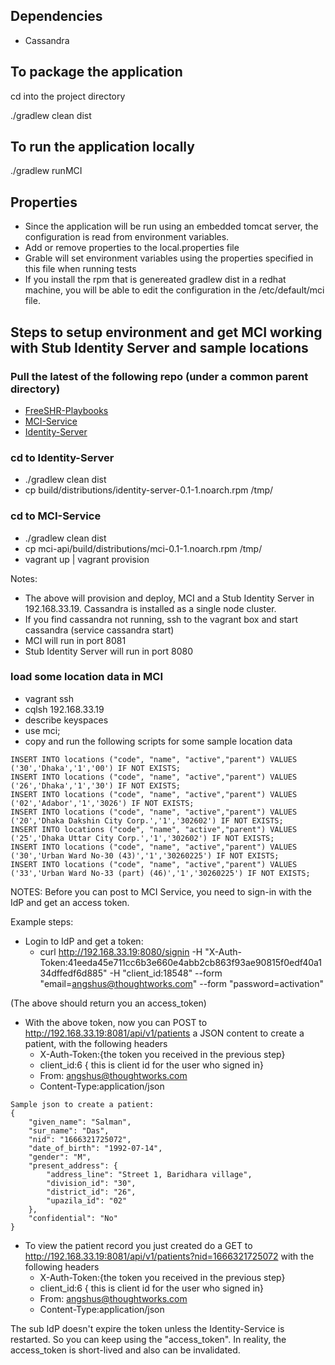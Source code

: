 Dependencies
------------
* Cassandra

To package the application
---------------------------

cd into the project directory

./gradlew clean dist

To run the application locally
------------------------------

./gradlew runMCI

Properties
----------

* Since the application will be run using an embedded tomcat server, the configuration is read from environment variables.
* Add or remove properties to the local.properties file
* Grable will set environment variables using the properties specified in this file when running tests
* If you install the rpm that is genereated gradlew dist in a redhat machine, you will be able to edit the configuration in the
  /etc/default/mci file.

Steps to setup environment and get MCI working with Stub Identity Server and sample locations
------------------------------------------------------------------------------------------------------------------------
### Pull the latest of the following repo (under a common parent directory)
* [FreeSHR-Playbooks](https://github.com/SharedHealth/FreeSHR-Playbooks)
* [MCI-Service](https://github.com/SharedHealth/MCI-Service)
* [Identity-Server](https://github.com/SharedHealth/Identity-Server)

### cd to Identity-Server
* ./gradlew clean dist
* cp build/distributions/identity-server-0.1-1.noarch.rpm /tmp/


### cd to MCI-Service
* ./gradlew clean dist
* cp mci-api/build/distributions/mci-0.1-1.noarch.rpm /tmp/
* vagrant up | vagrant provision

Notes:
- The above will provision and deploy, MCI and a Stub Identity Server in 192.168.33.19. Cassandra is installed as a single node cluster.
- If you find cassandra not running, ssh to the vagrant box and start cassandra (service cassandra start)
- MCI will run in port 8081
- Stub Identity Server will run in port 8080

### load some location data in MCI
* vagrant ssh
* cqlsh 192.168.33.19
* describe keyspaces
* use mci;
* copy and run the following scripts for some sample location data

```
INSERT INTO locations ("code", "name", "active","parent") VALUES ('30','Dhaka','1','00') IF NOT EXISTS;
INSERT INTO locations ("code", "name", "active","parent") VALUES ('26','Dhaka','1','30') IF NOT EXISTS;
INSERT INTO locations ("code", "name", "active","parent") VALUES ('02','Adabor','1','3026') IF NOT EXISTS;
INSERT INTO locations ("code", "name", "active","parent") VALUES ('20','Dhaka Dakshin City Corp.','1','302602') IF NOT EXISTS;
INSERT INTO locations ("code", "name", "active","parent") VALUES ('25','Dhaka Uttar City Corp.','1','302602') IF NOT EXISTS;
INSERT INTO locations ("code", "name", "active","parent") VALUES ('30','Urban Ward No-30 (43)','1','30260225') IF NOT EXISTS;
INSERT INTO locations ("code", "name", "active","parent") VALUES ('33','Urban Ward No-33 (part) (46)','1','30260225') IF NOT EXISTS;
```

NOTES: Before you can post to MCI Service, you need to sign-in with the IdP and get an access token.

Example steps:
* Login to IdP and get a token:
  * curl http://192.168.33.19:8080/signin -H "X-Auth-Token:41eeda45e711cc6b3e660e4abb2cb863f93ae90815f0edf40a134dffedf6d885" -H "client_id:18548" --form "email=angshus@thoughtworks.com" --form "password=activation"

(The above should return you an access_token)

* With the above token, now you can POST to http://192.168.33.19:8081/api/v1/patients a JSON content to create a patient, with the following headers
  * X-Auth-Token:{the token you received in the previous step}
  * client_id:6 { this is client id for the user who signed in}
  * From: angshus@thoughtworks.com
  * Content-Type:application/json

```
Sample json to create a patient:
{
    "given_name": "Salman",
    "sur_name": "Das",
    "nid": "1666321725072",
    "date_of_birth": "1992-07-14",
    "gender": "M",
    "present_address": {
        "address_line": "Street 1, Baridhara village",
        "division_id": "30",
        "district_id": "26",
        "upazila_id": "02"
    },
    "confidential": "No"
}
```
* To view the patient record you just created do a GET to http://192.168.33.19:8081/api/v1/patients?nid=1666321725072 with the following headers
  * X-Auth-Token:{the token you received in the previous step}
  * client_id:6 { this is client id for the user who signed in}
  * From: angshus@thoughtworks.com
  * Content-Type:application/json

The sub IdP doesn't expire the token unless the Identity-Service is restarted. So you can keep using the "access_token". In reality, the access_token is short-lived and also can be invalidated.


